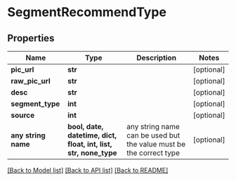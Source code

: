 # SegmentRecommendType


## Properties
Name | Type | Description | Notes
------------ | ------------- | ------------- | -------------
**pic_url** | **str** |  | [optional] 
**raw_pic_url** | **str** |  | [optional] 
**desc** | **str** |  | [optional] 
**segment_type** | **int** |  | [optional] 
**source** | **int** |  | [optional] 
**any string name** | **bool, date, datetime, dict, float, int, list, str, none_type** | any string name can be used but the value must be the correct type | [optional]

[[Back to Model list]](../README.md#documentation-for-models) [[Back to API list]](../README.md#documentation-for-api-endpoints) [[Back to README]](../README.md)


